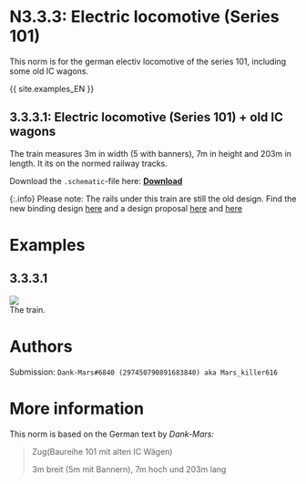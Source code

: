 # N3.3.3:  Electric locomotive (Series 101)

This norm is for the german electiv locomotive of the series 101, including some old IC wagons.

{{ site.examples_EN }}

## 3.3.3.1:  Electric locomotive (Series 101) + old IC wagons

The train measures 3m in width (5 with banners), 7m in height and 203m in length. It its on the normed railway tracks.

Download the `.schematic`-file here: **[Download](https://cdn.discordapp.com/attachments/702906713317310484/702961961599500288/IC1.schematic)**

{:.info}
Please note: The rails under this train are still the old design. Find the new binding design [here](/BTEN/EN/N2/2/1) and a design proposal [here](/BTEN/EN/N2/2/2) and [here](/BTEN/EN/N2/2/3)

# Examples

## 3.3.3.1

![](https://i.imgur.com/cy5yBbR.png)  
The train.

# Authors

Submission: `Dank-Mars#6840 (297450790891683840) aka Mars_killer616`

# More information

This norm is based on the German text by _Dank-Mars:_

> Zug(Baureihe 101 mit alten IC Wägen)
>
> 3m breit (5m mit Bannern), 7m hoch und 203m lang
